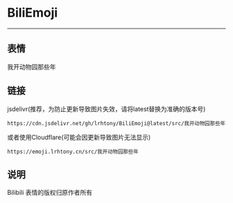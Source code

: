 # BiliEmoji
---
## 表情
我开动物园那些年
## 链接
jsdelivr(推荐，为防止更新导致图片失效，请将latest替换为准确的版本号)
```
https://cdn.jsdelivr.net/gh/lrhtony/BiliEmoji@latest/src/我开动物园那些年
```
或者使用Cloudflare(可能会因更新导致图片无法显示)
```
https://emoji.lrhtony.cn/src/我开动物园那些年
```
## 说明
Bilibili 表情的版权归原作者所有
